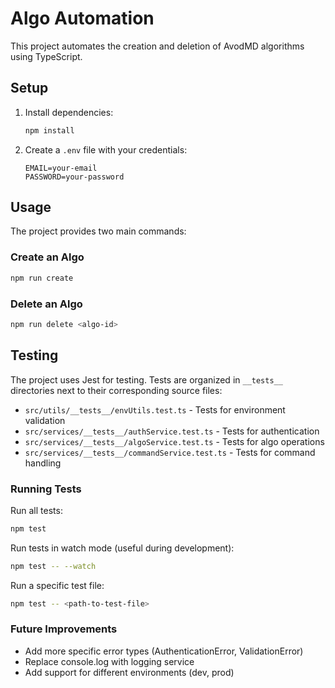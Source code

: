 # Algo Automation

This project automates the creation and deletion of AvodMD algorithms using TypeScript.

## Setup

1. Install dependencies:
   ```bash
   npm install
   ```

2. Create a `.env` file with your credentials:
   ```
   EMAIL=your-email
   PASSWORD=your-password
   ```

## Usage

The project provides two main commands:

### Create an Algo
```bash
npm run create
```

### Delete an Algo
```bash
npm run delete <algo-id>
```

## Testing

The project uses Jest for testing. Tests are organized in `__tests__` directories next to their corresponding source files:

- `src/utils/__tests__/envUtils.test.ts` - Tests for environment validation
- `src/services/__tests__/authService.test.ts` - Tests for authentication
- `src/services/__tests__/algoService.test.ts` - Tests for algo operations
- `src/services/__tests__/commandService.test.ts` - Tests for command handling

### Running Tests

Run all tests:
```bash
npm test
```

Run tests in watch mode (useful during development):
```bash
npm test -- --watch
```

Run a specific test file:
```bash
npm test -- <path-to-test-file>
```

### Future Improvements

- Add more specific error types (AuthenticationError, ValidationError)
- Replace console.log with logging service
- Add support for different environments (dev, prod)
